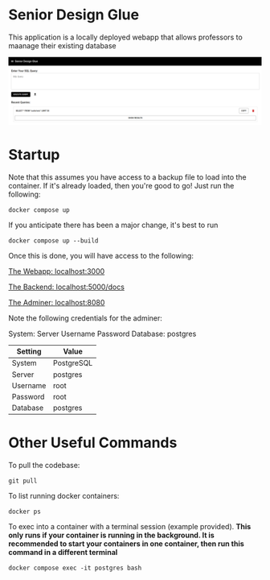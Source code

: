 # Senior Design Glue

This application is a locally deployed webapp that allows professors to maanage their existing database

![example](/assets/query.png "Quick usage")


# Startup

Note that this assumes you have access to a backup file to load into the container. If it's already loaded, then you're good to go! Just run the following:

```
docker compose up
```

If you anticipate there has been a major change, it's best to run

```
docker compose up --build
```

Once this is done, you will have access to the following:

[The Webapp: localhost:3000](localhost:3000)

[The Backend: localhost:5000/docs](http://localhost:5000/docs)

[The Adminer: localhost:8080](http://localhost:8080)

Note the following credentials for the adminer:

System:
Server
Username
Password
Database: postgres

| Setting  | Value      |
| -------- | -------    |
| System   | PostgreSQL |
| Server   | postgres   |
| Username | root       |
| Password | root       |
| Database | postgres   |


# Other Useful Commands

To pull the codebase:
```
git pull
```

To list running docker containers:
```
docker ps
```

To exec into a container with a terminal session (example provided). **This only runs if your container is running in the background. It is recommended to start your containers in one container, then run this command in a different terminal**
```
docker compose exec -it postgres bash
```


